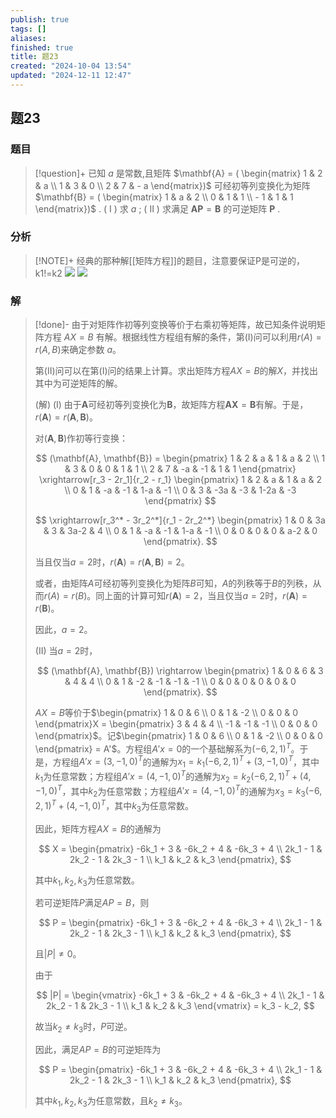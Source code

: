 ```yaml
---
publish: true
tags: []
aliases: 
finished: true
title: 题23
created: "2024-10-04 13:54"
updated: "2024-12-11 12:47"
---
```

## 题23
### 题目
> [!question]+
> 已知 $a$ 是常数,且矩阵 $\mathbf{A} = ( \begin{matrix} 1 & 2 & a \\ 1 & 3 & 0 \\ 2 & 7 & - a \end{matrix})$ 可经初等列变换化为矩阵 $\mathbf{B} = ( \begin{matrix} 1 & a & 2 \\ 0 & 1 & 1 \\ - 1 & 1 & 1 \end{matrix})$ .
> ( I ) 求 $a$ ;
> ( II ) 求满足 $\mathbf{{AP}} = \mathbf{B}$ 的可逆矩阵 $\mathbf{P}$ .
### 分析
> [!NOTE]+
> 经典的那种解[[矩阵方程]]的题目，注意要保证P是可逆的，k1!=k2
> ![](https://img.hwenyi.live/202412112038058.webp)
> ![](https://img.hwenyi.live/202412112039158.webp)
### 解
> [!done]-
> 由于对矩阵作初等列变换等价于右乘初等矩阵，故已知条件说明矩阵方程 $AX = B$ 有解。根据线性方程组有解的条件，第(I)问可以利用$r(A) = r(A, B)$来确定参数 $a$。
> 
> 第(II)问可以在第(I)问的结果上计算。求出矩阵方程$AX = B$的解$X$，并找出其中为可逆矩阵的解。
> 
> (解) (I) 由于$\mathbf{A}$可经初等列变换化为$\mathbf{B}$，故矩阵方程$\mathbf{A}\mathbf{X} = \mathbf{B}$有解。于是，$r(\mathbf{A}) = r(\mathbf{A}, \mathbf{B})$。
> 
> 对$(\mathbf{A}, \mathbf{B})$作初等行变换：
> 
> $$
> (\mathbf{A}, \mathbf{B}) = \begin{pmatrix} 1 & 2 & a & 1 & a & 2 \\ 1 & 3 & 0 & 0 & 1 & 1 \\ 2 & 7 & -a & -1 & 1 & 1 \end{pmatrix} \xrightarrow[r_3 - 2r_1]{r_2 - r_1} \begin{pmatrix} 1 & 2 & a & 1 & a & 2 \\ 0 & 1 & -a & -1 & 1-a & -1 \\ 0 & 3 & -3a & -3 & 1-2a & -3 \end{pmatrix}
> $$
> 
> $$
> \xrightarrow[r_3^* - 3r_2^*]{r_1 - 2r_2^*} \begin{pmatrix} 1 & 0 & 3a & 3 & 3a-2 & 4 \\ 0 & 1 & -a & -1 & 1-a & -1 \\ 0 & 0 & 0 & 0 & a-2 & 0 \end{pmatrix}.
> $$
> 
> 当且仅当$a = 2$时，$r(\mathbf{A}) = r(\mathbf{A}, \mathbf{B}) = 2$。
> 
> 或者，由矩阵$A$可经初等列变换化为矩阵$B$可知，$A$的列秩等于$B$的列秩，从而$r(A) = r(B)$。同上面的计算可知$r(\mathbf{A}) = 2$，当且仅当$a = 2$时，$r(\mathbf{A}) = r(\mathbf{B})$。
> 
> 因此，$a = 2$。
> 
> (II) 当$a = 2$时，
> 
> $$
> (\mathbf{A}, \mathbf{B}) \rightarrow \begin{pmatrix} 1 & 0 & 6 & 3 & 4 & 4 \\ 0 & 1 & -2 & -1 & -1 & -1 \\ 0 & 0 & 0 & 0 & 0 & 0 \end{pmatrix}.
> $$
> 
> $AX = B$等价于$\begin{pmatrix} 1 & 0 & 6 \\ 0 & 1 & -2 \\ 0 & 0 & 0 \end{pmatrix}X = \begin{pmatrix} 3 & 4 & 4 \\ -1 & -1 & -1 \\ 0 & 0 & 0 \end{pmatrix}$。记$\begin{pmatrix} 1 & 0 & 6 \\ 0 & 1 & -2 \\ 0 & 0 & 0 \end{pmatrix} = A'$。方程组$A'x = 0$的一个基础解系为$(-6, 2, 1)^T$。于是，方程组$A'x = (3, -1, 0)^T$的通解为$x_1 = k_1(-6, 2, 1)^T + (3, -1, 0)^T$，其中$k_1$为任意常数；方程组$A'x = (4, -1, 0)^T$的通解为$x_2 = k_2(-6, 2, 1)^T + (4, -1, 0)^T$，其中$k_2$为任意常数；方程组$A'x = (4, -1, 0)^T$的通解为$x_3 = k_3(-6, 2, 1)^T + (4, -1, 0)^T$，其中$k_3$为任意常数。
> 
> 因此，矩阵方程$AX = B$的通解为
> 
> $$
> X = \begin{pmatrix} -6k_1 + 3 & -6k_2 + 4 & -6k_3 + 4 \\ 2k_1 - 1 & 2k_2 - 1 & 2k_3 - 1 \\ k_1 & k_2 & k_3 \end{pmatrix},
> $$
> 
> 其中$k_1, k_2, k_3$为任意常数。
> 
> 若可逆矩阵$P$满足$AP = B$，则
> 
> $$
> P = \begin{pmatrix} -6k_1 + 3 & -6k_2 + 4 & -6k_3 + 4 \\ 2k_1 - 1 & 2k_2 - 1 & 2k_3 - 1 \\ k_1 & k_2 & k_3 \end{pmatrix},
> $$
> 
> 且$|P| \neq 0$。
> 
> 由于
> 
> $$
> |P| = \begin{vmatrix} -6k_1 + 3 & -6k_2 + 4 & -6k_3 + 4 \\ 2k_1 - 1 & 2k_2 - 1 & 2k_3 - 1 \\ k_1 & k_2 & k_3 \end{vmatrix} = k_3 - k_2,
> $$
> 
> 故当$k_2 \neq k_3$时，$P$可逆。
> 
> 因此，满足$AP = B$的可逆矩阵为
> 
> $$
> P = \begin{pmatrix} -6k_1 + 3 & -6k_2 + 4 & -6k_3 + 4 \\ 2k_1 - 1 & 2k_2 - 1 & 2k_3 - 1 \\ k_1 & k_2 & k_3 \end{pmatrix},
> $$
> 
> 其中$k_1, k_2, k_3$为任意常数，且$k_2 \neq k_3$。